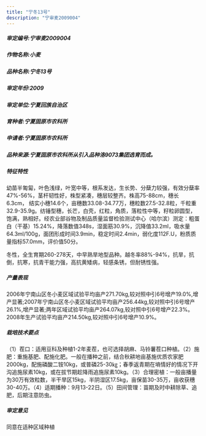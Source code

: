 ```yaml
---
title: "宁冬13号"
description: "宁审麦2009004"
---
```

##### 审定编号:宁审麦2009004

##### 作物名称:小麦

##### 品种名称:宁冬13号

##### 审定年份:2009

##### 审定单位:宁夏回族自治区

##### 育种者:宁夏固原市农科所

##### 申请者:宁夏固原市农科所

##### 品种来源:宁夏固原市农科所从引入品种洛9073集团选育而成。

##### 特征特性
幼苗半匍匐，叶色浅绿，叶宽中等，根系发达，生长势、分蘖力较强，有效分蘖率47%-56%，茎杆韧性好，株型紧凑，穗层较整齐。株高75-88cm，穗长6.3cm， 结实小穗14.6个，亩穗数33.08-34.77万，穗粒数27.5-32.8粒，千粒重32.9-35.9g。纺锤型穗，长芒，白壳，红粒，角质，落粒性中等，籽粒卵圆型，饱满，熟相好。经农业部谷物及制品质量监督检验测试中心（哈尔滨）测定：粗蛋白（干基）15.24%，降落数值348s，湿面筋30.9%，沉降值33.2ml，吸水量64.3ml/100g，面团形成时间3.9min，稳定时间2.4min，弱化度112F.U，粉质质量指标57.0mm，评价值50分。
冬性，全生育期260-278天，中早熟旱地型品种。越冬率88%-94%，抗旱，抗倒，抗寒，抗青干能力强，高抗黄矮病，轻感条锈，但耐锈性强。

##### 产量表现
2006年宁南山区冬小麦区域试验平均亩产271.70kg,较对照中引6号增产19.0%,增产显著;2007年宁南山区冬小麦区域试验平均亩产256.44kg,较对照中引6号增产26.1%,增产显著;两年区域试验平均亩产264.07kg,较对照中引6号增产22.3%。2008年生产试验平均亩产214.50kg,较对照中引6号增产10.9%。

##### 栽培技术要点
（1）茬口：适用豆科及种植1-2年麦茬，也可选择胡麻、马铃薯茬口种植。（2）施肥：重施基肥、配施化肥。一般在播种之前，结合秋耕地亩基施优质农家肥2000kg，配施磷酸二铵10kg，或普磷25-30㎏；春季返青期在墒情好的情况下开沟追施尿素10kg，或在拔节期趁降雨追施尿素10kg。（3）合理密植：一般亩播量为30万有效粒数，半干旱区15kg，半阴湿区17.5kg，亩保苗30-35万，亩收获穗30-40万。（4）适期播种：9月13-22日。（5）田间管理：苗期及时中耕除草、追肥，后期注意防虫。

##### 审定意见
同意在适种区域种植
